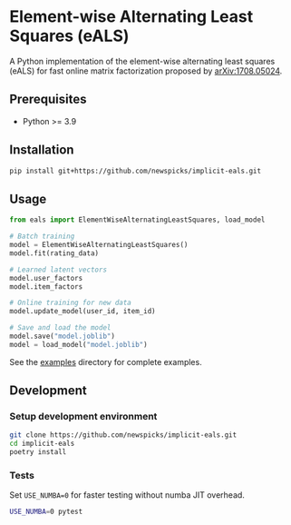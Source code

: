 # Element-wise Alternating Least Squares (eALS)

A Python implementation of the element-wise alternating least squares (eALS) for fast online matrix factorization proposed by [arXiv:1708.05024](https://arxiv.org/abs/1708.05024).

## Prerequisites

- Python >= 3.9

## Installation

```sh
pip install git+https://github.com/newspicks/implicit-eals.git
```

## Usage

```python
from eals import ElementWiseAlternatingLeastSquares, load_model

# Batch training
model = ElementWiseAlternatingLeastSquares()
model.fit(rating_data)

# Learned latent vectors
model.user_factors
model.item_factors

# Online training for new data
model.update_model(user_id, item_id)

# Save and load the model
model.save("model.joblib")
model = load_model("model.joblib")
```

See the [examples](examples/) directory for complete examples.

## Development

### Setup development environment

```sh
git clone https://github.com/newspicks/implicit-eals.git
cd implicit-eals
poetry install
```

### Tests

Set `USE_NUMBA=0` for faster testing without numba JIT overhead.

```sh
USE_NUMBA=0 pytest
```
